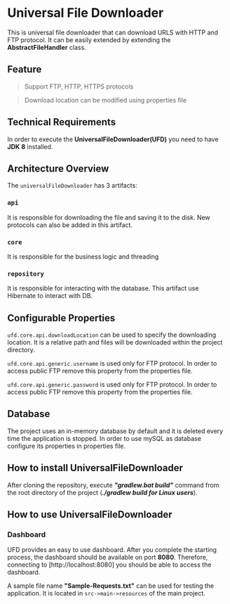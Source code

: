 # Universal File Downloader
This is universal file downloader that can download URLS with HTTP and FTP protocol. It can be easily extended by extending the **AbstractFileHandler** class.

## Feature

> Support FTP, HTTP, HTTPS protocols

> Download location can be modified using properties file


## Technical Requirements
In order to execute the **UniversalFileDownloader(UFD)** you need to have **JDK 8** installed.

## Architecture Overview
The `universalFileDownloader` has 3 artifacts:

### `api` 
It is responsible for downloading the file and saving it to the disk. New protocols can also be added in this artifact.

### `core` 
It is responsible for the business logic and threading
 
### `repository` 
It is responsible for interacting with the database. This artifact use Hibernate to interact with DB.

## Configurable Properties
`ufd.core.api.downloadLocation` can be used to specify the downloading location. It is a relative path and files will be downloaded within the project directory.

`ufd.core.api.generic.username` is used only for FTP protocol. In order to access public FTP remove this property from the properties file.

`ufd.core.api.generic.password` is used only for FTP protocol. In order to access public FTP remove this property from the properties file.

## Database

The project uses an in-memory database by default and it is deleted every time the application is stopped. In order to use mySQL as database configure its properties in properties file.

## How to install UniversalFileDownloader
After cloning the repository, execute **_"gradlew.bat build"_** command from the root directory of the project (**_./gradlew build for Linux users_**).

## How to use UniversalFileDownloader

### Dashboard
UFD provides an easy to use dashboard. After you complete the starting process, the dashboard should be available on port **8080**. Therefore, connecting to [http://localhost:8080] you should be able to access the dashboard.

A sample file name **"Sample-Requests.txt"** can be used for testing the application. It is located in `src->main->resources` of the main project.